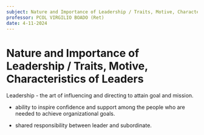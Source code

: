 ```yaml
---
subject: Nature and Importance of Leadership / Traits, Motive, Characteristics of Leaders
professor: PCOL VIRGILIO BOADO (Ret)
date: 4-11-2024
---
```


# Nature and Importance of Leadership / Traits, Motive, Characteristics of Leaders

Leadership - the art of influencing and directing to attain goal and mission.

- ability to inspire confidence and support among the people who are needed to achieve organizational goals.

- shared responsibility between leader and subordinate.
